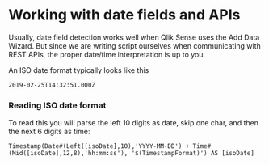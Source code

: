 # Working with date fields and APIs

Usually, date field detection works well when Qlik Sense uses the Add Data Wizard. But since we are writing script 
ourselves when communicating with REST APIs, the proper date/time interpretation is up to you. 

An ISO date format typically looks like this
```
2019-02-25T14:32:51.000Z
```
### Reading ISO date format
To read this you will parse the left 10 digits as date, skip one char, and then the next 6 digits as time:
```
Timestamp(Date#(Left([isoDate],10),'YYYY-MM-DD') + Time#(Mid([isoDate],12,8),'hh:mm:ss'), '$(TimestampFormat)') AS [isoDate]
```
